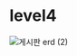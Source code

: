 # level4
![게시판 erd (2)](https://github.com/JanbBongJun/level4/assets/133615204/9aac7e11-2a53-4749-99b5-e904d5401f4d)
